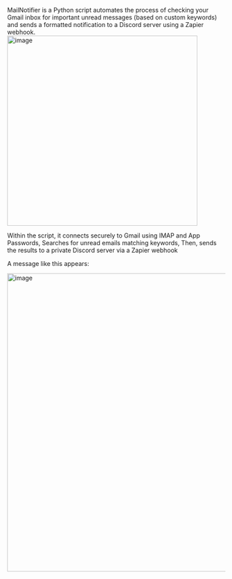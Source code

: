 MailNotifier is a Python script automates the process of checking your Gmail inbox for important unread messages (based on custom keywords) and sends a formatted notification to a Discord server using a Zapier webhook. 
<img width="439" alt="image" src="https://github.com/user-attachments/assets/3709587e-e7e5-4820-8d3e-cdbc459a2e80" />

Within the script, it connects securely to Gmail using IMAP and App Passwords,
Searches for unread emails matching keywords,
Then, sends the results to a private Discord server via a Zapier webhook

A message like this appears:

  
  <img width="689" alt="image" src="https://github.com/user-attachments/assets/50f367cc-a078-40ec-89c1-f2e42ca5b570" />

